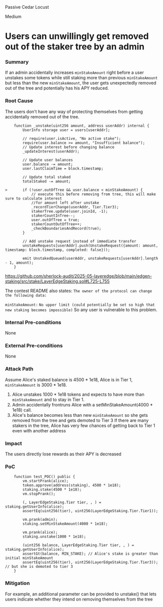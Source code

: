 Passive Cedar Locust

Medium

# Users can unwillingly get removed out of the staker tree by an admin

### Summary

If an admin accidentally increases `minStakeAmount` right before a user unstakes some tokens while still staking more than previous `minStakeAmount` but less than the new `minStakeAmount`, the user gets unexpectedly removed out of the tree and potentially has his APY reduced.

### Root Cause

The users don't have any way of protecting themselves from getting accidentally removed out of the tree.
```solidity
    function _unstake(uint256 amount, address userAddr) internal {
        UserInfo storage user = users[userAddr];

        // require(user.isActive, "No active stake");
        require(user.balance >= amount, "Insufficient balance");
        // Update interest before changing balance
        _updateInterest(userAddr);

        // Update user balances
        user.balance -= amount;
        user.lastClaimTime = block.timestamp;

        // Update total staked
        totalStaked -= amount;

>       if (!user.outOfTree && user.balance < minStakeAmount) {
            // execute this before removing from tree, this will make sure to calculate interest
            //for amount left after unstake
            _recordTierChange(userAddr, Tier.Tier3);
            stakerTree.update(user.joinId, -1);
            stakerCountInTree--;
            user.outOfTree = true;
            stakerCountOutOfTree++;
            _checkBoundariesAndRecord(true);
        }

        // Add unstake request instead of immediate transfer
        unstakeRequests[userAddr].push(UnstakeRequest({amount: amount, timestamp: block.timestamp, completed: false}));

        emit UnstakedQueued(userAddr, unstakeRequests[userAddr].length - 1, amount);
    }

```
https://github.com/sherlock-audit/2025-05-layeredge/blob/main/edgen-staking/src/stake/LayerEdgeStaking.sol#L725-L755

The contest README also states: 
`The owner of the protocol can change the following data:`

`minStakeAmount:`
`No upper limit (could potentially be set so high that new staking becomes impossible)`
So any user is vulnerable to this problem.

### Internal Pre-conditions

None

### External Pre-conditions

None

### Attack Path

Assume Alice's staked balance is 4500 * 1e18, Alice is in Tier 1, `minStakeAmount` is 3000 * 1e18.
1. Alice unstakes 1000 * 1e18 tokens and expects to have more than `minStakeAmount` and to stay in Tier 1.
2. Admin accidentally frontruns Alice with a setMinStakeAmount(4000 * 1e18) call.
3. Alice's balance becomes less than new `minStakeAmount` so she gets removed from the tree and gets demoted to Tier 3
If there are many stakers in the tree, Alice has very few chances of getting back to Tier 1 even with another address

### Impact

The users directly lose rewards as their APY is decreased

### PoC

```solidity
    function test_POC() public {
        vm.startPrank(alice);
        token.approve(address(staking), 4500 * 1e18); 
        staking.stake(4500 * 1e18);
        vm.stopPrank();

        (, LayerEdgeStaking.Tier tier, , ) = staking.getUserInfo(alice);
        assertEq(uint256(tier), uint256(LayerEdgeStaking.Tier.Tier1));

        vm.prank(admin);
        staking.setMinStakeAmount(4000 * 1e18);

        vm.prank(alice);
        staking.unstake(1000 * 1e18);

        (uint256 balance, LayerEdgeStaking.Tier tier, , ) = staking.getUserInfo(alice);
        assertGt(balance, MIN_STAKE); // Alice's stake is greater than initial minStakeAmount
        assertEq(uint256(tier), uint256(LayerEdgeStaking.Tier.Tier3)); // but she is demoted to tier 3
    }
```

### Mitigation

For example, an additional parameter can be provided to unstake() that lets users indicate whether they intend on removing themselves from the tree